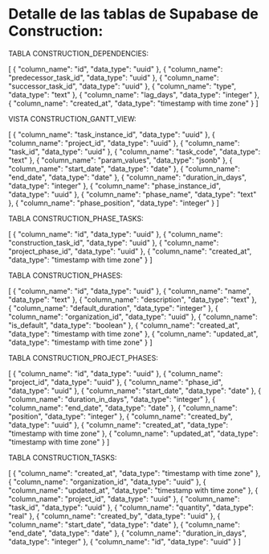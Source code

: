 # Detalle de las tablas de Supabase de Construction:

TABLA CONSTRUCTION_DEPENDENCIES:

[
  {
    "column_name": "id",
    "data_type": "uuid"
  },
  {
    "column_name": "predecessor_task_id",
    "data_type": "uuid"
  },
  {
    "column_name": "successor_task_id",
    "data_type": "uuid"
  },
  {
    "column_name": "type",
    "data_type": "text"
  },
  {
    "column_name": "lag_days",
    "data_type": "integer"
  },
  {
    "column_name": "created_at",
    "data_type": "timestamp with time zone"
  }
]

VISTA CONSTRUCTION_GANTT_VIEW:

[
  {
    "column_name": "task_instance_id",
    "data_type": "uuid"
  },
  {
    "column_name": "project_id",
    "data_type": "uuid"
  },
  {
    "column_name": "task_id",
    "data_type": "uuid"
  },
  {
    "column_name": "task_code",
    "data_type": "text"
  },
  {
    "column_name": "param_values",
    "data_type": "jsonb"
  },
  {
    "column_name": "start_date",
    "data_type": "date"
  },
  {
    "column_name": "end_date",
    "data_type": "date"
  },
  {
    "column_name": "duration_in_days",
    "data_type": "integer"
  },
  {
    "column_name": "phase_instance_id",
    "data_type": "uuid"
  },
  {
    "column_name": "phase_name",
    "data_type": "text"
  },
  {
    "column_name": "phase_position",
    "data_type": "integer"
  }
]

TABLA CONSTRUCTION_PHASE_TASKS:

[
  {
    "column_name": "id",
    "data_type": "uuid"
  },
  {
    "column_name": "construction_task_id",
    "data_type": "uuid"
  },
  {
    "column_name": "project_phase_id",
    "data_type": "uuid"
  },
  {
    "column_name": "created_at",
    "data_type": "timestamp with time zone"
  }
]

TABLA CONSTRUCTION_PHASES:

[
  {
    "column_name": "id",
    "data_type": "uuid"
  },
  {
    "column_name": "name",
    "data_type": "text"
  },
  {
    "column_name": "description",
    "data_type": "text"
  },
  {
    "column_name": "default_duration",
    "data_type": "integer"
  },
  {
    "column_name": "organization_id",
    "data_type": "uuid"
  },
  {
    "column_name": "is_default",
    "data_type": "boolean"
  },
  {
    "column_name": "created_at",
    "data_type": "timestamp with time zone"
  },
  {
    "column_name": "updated_at",
    "data_type": "timestamp with time zone"
  }
]

TABLA CONSTRUCTION_PROJECT_PHASES:

[
  {
    "column_name": "id",
    "data_type": "uuid"
  },
  {
    "column_name": "project_id",
    "data_type": "uuid"
  },
  {
    "column_name": "phase_id",
    "data_type": "uuid"
  },
  {
    "column_name": "start_date",
    "data_type": "date"
  },
  {
    "column_name": "duration_in_days",
    "data_type": "integer"
  },
  {
    "column_name": "end_date",
    "data_type": "date"
  },
  {
    "column_name": "position",
    "data_type": "integer"
  },
  {
    "column_name": "created_by",
    "data_type": "uuid"
  },
  {
    "column_name": "created_at",
    "data_type": "timestamp with time zone"
  },
  {
    "column_name": "updated_at",
    "data_type": "timestamp with time zone"
  }
]

TABLA CONSTRUCTION_TASKS:

[
  {
    "column_name": "created_at",
    "data_type": "timestamp with time zone"
  },
  {
    "column_name": "organization_id",
    "data_type": "uuid"
  },
  {
    "column_name": "updated_at",
    "data_type": "timestamp with time zone"
  },
  {
    "column_name": "project_id",
    "data_type": "uuid"
  },
  {
    "column_name": "task_id",
    "data_type": "uuid"
  },
  {
    "column_name": "quantity",
    "data_type": "real"
  },
  {
    "column_name": "created_by",
    "data_type": "uuid"
  },
  {
    "column_name": "start_date",
    "data_type": "date"
  },
  {
    "column_name": "end_date",
    "data_type": "date"
  },
  {
    "column_name": "duration_in_days",
    "data_type": "integer"
  },
  {
    "column_name": "id",
    "data_type": "uuid"
  }
]